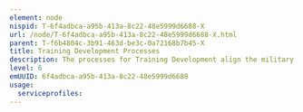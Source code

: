 ```yaml
---
element: node
nispid: T-6f4adbca-a95b-413a-8c22-48e5999d6688-X
url: /node/T-6f4adbca-a95b-413a-8c22-48e5999d6688-X.html
parent: T-f6b4804c-3b91-463d-be3c-0a72168b7b45-X
title: Training Development Processes
description: The processes for Training Development align the military training strategy with assigned missions to produce trained and ready individuals, staffs, and units. Training Processes enable leaders to plan, prepare, execute, and assess training, education, and leader development across the operational, institutional, and self-development training domains. The main training processes are focused on  # Identify training needs # Design training # Develop training # Implement and deliver training (event) # Evaluate training and assess trainman results # Maintain training More specifically, the training processes provide a capabilities-based method for aligning training programmes with assigned missions consistent with command priorities, capabilities (both current and proposed), and available resources. Training includes mission rehearsals, of individuals, staffs, and units, using doctrine or tactics, techniques, and procedures, to prepare military forces and staffs to respond to strategic, operational, or tactical requirements considered necessary by commanders at all echelons to execute their assigned or anticipated missions. The application of the training processes is deliberate in concept, but must be flexible in execution. The main objective of the execution of training processes is to ensure the military forces are trained and prepared to employ a broad portfolio of military capabilities that offer versatility across the full spectrum of mission requirements. The two main types of training are collective and individual training. * Collective training -- the training of a group of individuals (from crews, teams, squads to entire headquarters staff) to do tasks required of a group as a whole. * Individual training -- the training an individual receives, either in training institutions or units, that prepares the individual to do specified duties and tasks.
level: 6
emUUID: 6f4adbca-a95b-413a-8c22-48e5999d6688
usage:
  serviceprofiles:
---
```

